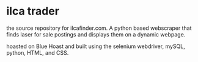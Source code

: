 <h1>ilca trader</h1>

the source repository for ilcafinder.com. A python based webscraper that finds laser for sale postings and displays them on a dynamic webpage.

hoasted on Blue Hoast and built using the selenium webdriver, mySQL, python, HTML, and CSS. 